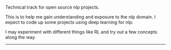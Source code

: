 Technical track for open source nlp projects.

This is to help me gain understanding and exposure to the nlp domain.
I expect to code up some projects using deep learning for nlp.

I may experiment with different things like RL and try out a few concepts
along the way.

---------


